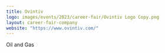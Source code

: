```yaml
---
title: Ovintiv
logo: images/events/2023/career-fair/Ovintiv Logo Copy.png
layout: career-fair-company
website: "https://www.ovintiv.com/"
---
```


Oil and Gas

